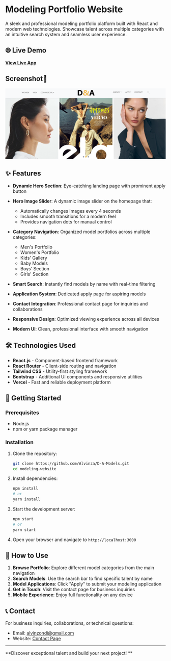 # Modeling Portfolio Website

A sleek and professional modeling portfolio platform built with React and modern web technologies. Showcase talent across multiple categories with an intuitive search system and seamless user experience.

## 🌐 Live Demo

**[View Live App](https://d-a-models.vercel.app/)**

## Screenshot📸
![Project Screenshot](src/assets/screenshot.png)

## ✨ Features

- **Dynamic Hero Section**: Eye-catching landing page with prominent apply button
- **Hero Image Slider**: A dynamic image slider on the homepage that:
  - Automatically changes images every 4 seconds
  - Includes smooth transitions for a modern feel
  - Provides navigation dots for manual control

- **Category Navigation**: Organized model portfolios across multiple categories:
  - Men's Portfolio
  - Women's Portfolio  
  - Kids' Gallery
  - Baby Models
  - Boys' Section
  - Girls' Section
- **Smart Search**: Instantly find models by name with real-time filtering
- **Application System**: Dedicated apply page for aspiring models
- **Contact Integration**: Professional contact page for inquiries and collaborations
- **Responsive Design**: Optimized viewing experience across all devices
- **Modern UI**: Clean, professional interface with smooth navigation

## 🛠️ Technologies Used

- **React.js** - Component-based frontend framework
- **React Router** - Client-side routing and navigation
- **Tailwind CSS** - Utility-first styling framework
- **Bootstrap** - Additional UI components and responsive utilities
- **Vercel** - Fast and reliable deployment platform

## 🚀 Getting Started

### Prerequisites

- Node.js 
- npm or yarn package manager

### Installation

1. Clone the repository:
   ```bash
   git clone https://github.com/Alvinza/D-A-Models.git
   cd modeling-website
   ```

2. Install dependencies:
   ```bash
   npm install
   # or
   yarn install
   ```

3. Start the development server:
   ```bash
   npm start
   # or
   yarn start
   ```

4. Open your browser and navigate to `http://localhost:3000`

## 📖 How to Use

1. **Browse Portfolio**: Explore different model categories from the main navigation
2. **Search Models**: Use the search bar to find specific talent by name
3. **Model Applications**: Click "Apply" to submit your modeling application
4. **Get in Touch**: Visit the contact page for business inquiries
5. **Mobile Experience**: Enjoy full functionality on any device


## 📞 Contact

For business inquiries, collaborations, or technical questions:
- Email: alvinzondi@gmail.com
- Website: [Contact Page](https://d-a-models.vercel.app/contact)

---

**Discover exceptional talent and build your next project! **
